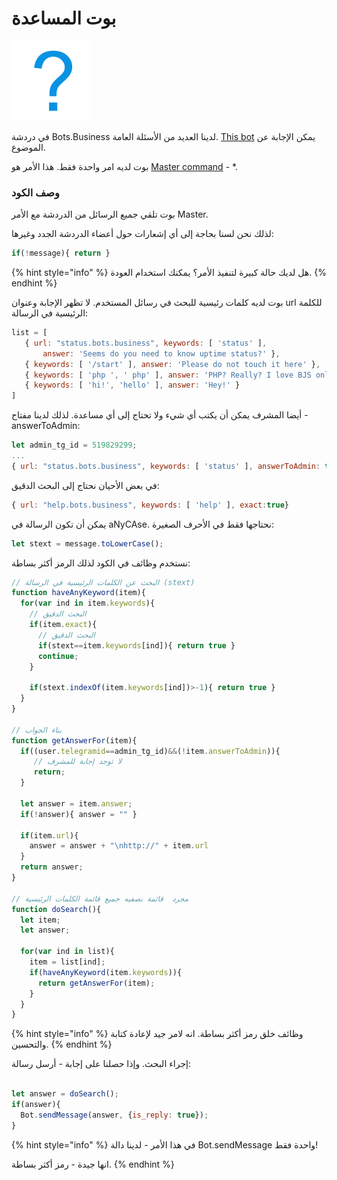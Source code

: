 # بوت المساعدة

![](../.gitbook/assets/image%20%2816%29.png)

في دردشة Bots.Business لدينا العديد من الأسئلة العامة. 
[This bot](https://telegram.me/BBHelpBot) 
يمكن الإجابة عن الموضوع.

بوت لديه امر واحدة فقط. هذا الأمر هو
[Master command](https://help.bots.business/commands#how-to-execute-command-with-any-text-from-user-master-command) - \*.

### وصف الكود

بوت تلقي جميع الرسائل من الدردشة مع الأمر Master.

 لذلك نحن لسنا بحاجة إلى أي إشعارات حول أعضاء الدردشة الجدد وغيرها:

```javascript
if(!message){ return }
```

{% hint style="info" %}
هل لديك حالة كبيرة لتنفيذ الأمر؟ يمكنك استخدام العودة.
{% endhint %}

بوت لديه كلمات رئيسية للبحث في رسائل المستخدم.  لا تظهر الإجابة وعنوان url للكلمة الرئيسية في الرسالة:

```javascript
list = [
   { url: "status.bots.business", keywords: [ 'status' ],
       answer: 'Seems do you need to know uptime status?' },
   { keywords: [ '/start' ], answer: 'Please do not touch it here' },
   { keywords: [ 'php ', ' php' ], answer: 'PHP? Really? I love BJS only' },
   { keywords: [ 'hi!', 'hello' ], answer: 'Hey!' }
]
```

أيضا المشرف يمكن أن يكتب أي شيء ولا تحتاج إلى أي مساعدة.  لذلك لدينا مفتاح - answerToAdmin:

```javascript
let admin_tg_id = 519829299;
...
{ url: "status.bots.business", keywords: [ 'status' ], answerToAdmin: true }
```

في بعض الأحيان نحتاج إلى البحث الدقيق:

```javascript
{ url: "help.bots.business", keywords: [ 'help' ], exact:true}
```

يمكن أن تكون الرسالة في aNyCAse. نحتاجها فقط في الأحرف الصغيرة:

```javascript
let stext = message.toLowerCase();
```

نستخدم وظائف في الكود  لذلك الرمز أكثر بساطة:

```javascript
// البحث عن الكلمات الرئيسية في الرسالة (stext)
function haveAnyKeyword(item){
  for(var ind in item.keywords){
    // البحث الدقيق
    if(item.exact){
      // البحث الدقيق
      if(stext==item.keywords[ind]){ return true }
      continue;
    }

    if(stext.indexOf(item.keywords[ind])>-1){ return true }
  }
}

// بناء الجواب
function getAnswerFor(item){
  if((user.telegramid==admin_tg_id)&&(!item.answerToAdmin)){
     // لا توجد إجابة للمشرف
     return;
  }
  
  let answer = item.answer;
  if(!answer){ answer = "" }

  if(item.url){
    answer = answer + "\nhttp://" + item.url
  }
  return answer;
}

// مجرد  قائمة نصفيه جميع قائمة الكلمات الرئيسية 
function doSearch(){
  let item;
  let answer;

  for(var ind in list){
    item = list[ind];
    if(haveAnyKeyword(item.keywords)){
      return getAnswerFor(item);
    }
  }
}
```

{% hint style="info" %}
وظائف خلق رمز أكثر بساطة.  انه لامر جيد لإعادة كتابة والتحسين.
{% endhint %}

إجراء البحث.  وإذا حصلنا على إجابة - أرسل رسالة:

```javascript

let answer = doSearch();
if(answer){
  Bot.sendMessage(answer, {is_reply: true});
}

```

{% hint style="info" %}
في هذا الأمر - لدينا دالة Bot.sendMessage واحدة فقط!

انها جيدة - رمز أكثر بساطة.
{% endhint %}


